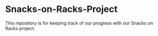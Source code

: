 # Snacks-on-Racks-Project
This repository is for keeping track of our progress with our Snacks on Racks project. 

